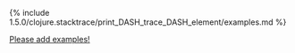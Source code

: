 {% include 1.5.0/clojure.stacktrace/print_DASH_trace_DASH_element/examples.md %}

[Please add examples!](https://github.com/arrdem/grimoire/edit/master/_includes/1.6.0/clojure.stacktrace/print_DASH_trace_DASH_element/examples.md)
